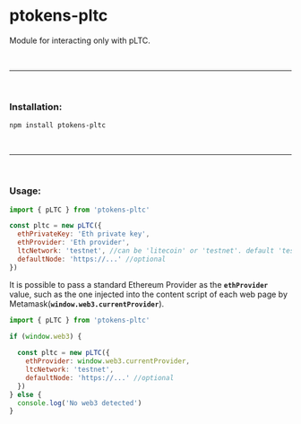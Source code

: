 # ptokens-pltc

Module for interacting only with pLTC.

&nbsp;

***

&nbsp;

### Installation:

```
npm install ptokens-pltc
```

&nbsp;

***

&nbsp;

### Usage:

```js
import { pLTC } from 'ptokens-pltc'

const pltc = new pLTC({
  ethPrivateKey: 'Eth private key',
  ethProvider: 'Eth provider',
  ltcNetwork: 'testnet', //can be 'litecoin' or 'testnet'. default 'testnet'
  defaultNode: 'https://...' //optional
})
```
It is possible to pass a standard Ethereum Provider as the __`ethProvider`__ value, such as the one injected 
into the content script of each web page by Metamask(__`window.web3.currentProvider`__).

```js
import { pLTC } from 'ptokens-pltc'

if (window.web3) {
  
  const pltc = new pLTC({
    ethProvider: window.web3.currentProvider,
    ltcNetwork: 'testnet',
    defaultNode: 'https://...' //optional
  })
} else {
  console.log('No web3 detected')
}
```